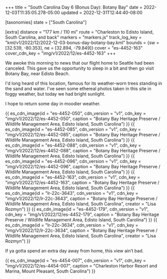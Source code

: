 +++
title = "South Carolina Day 6 (Bonus Day): Botany Bay"
date = 2022-12-03T11:35:05.278-05:00
updated = 2022-12-31T12:44:40-08:00

[taxonomies]
state = ["South Carolina"]

[extra]
distance = "177 km / 110 mi"
route = "Charleston to Edisto Island, South Carolina, and back"
markers = "markers.js"
track_log_key = "kml/v1/2022/12/2022-12-03-bonus-day-botany-bay.kml"
bounds = {sw = [32.539, -80.353], ne = [32.894, -79.849]}
cover = "es-4452-163"
cover_cdn_key = "img/v1/2022/12/es-4452-163"
+++

We awoke this morning to news that our flight home to Seattle had been canceled. This gave us the opportunity to sleep in a bit and then go visit Botany Bay, near Edisto Beach.

<!-- more -->

I'd long heard of this location, famous for its weather-worn trees standing in the sand and water. I've seen some ethereal photos taken in this site in foggy weather, but today we had bright sunlight.

I hope to return some day in moodier weather.

{{ es_cdn_image(id = "es-4452-050", cdn_version = "v1", cdn_key = "img/v1/2022/12/es-4452-050", caption = "Botany Bay Heritage Preserve / Wildlife Management Area, Edisto Island, South Carolina") }}
{{ es_cdn_image(id = "es-4452-085", cdn_version = "v1", cdn_key = "img/v1/2022/12/es-4452-085", caption = "Botany Bay Heritage Preserve / Wildlife Management Area, Edisto Island, South Carolina") }}
{{ es_cdn_image(id = "es-4452-088", cdn_version = "v1", cdn_key = "img/v1/2022/12/es-4452-088", caption = "Botany Bay Heritage Preserve / Wildlife Management Area, Edisto Island, South Carolina") }}
{{ es_cdn_image(id = "es-4452-096", cdn_version = "v1", cdn_key = "img/v1/2022/12/es-4452-096", caption = "Botany Bay Heritage Preserve / Wildlife Management Area, Edisto Island, South Carolina") }}
{{ es_cdn_image(id = "es-4452-163", cdn_version = "v1", cdn_key = "img/v1/2022/12/es-4452-163", caption = "Botany Bay Heritage Preserve / Wildlife Management Area, Edisto Island, South Carolina") }}
{{ es_cdn_image(id = "lr-22c-3643", cdn_version = "v1", cdn_key = "img/v1/2022/12/lr-22c-3643", caption = "Botany Bay Heritage Preserve / Wildlife Management Area, Edisto Island, South Carolina", creator = "Lisa Rozmyn") }}
{{ es_cdn_image(id = "es-4452-179", cdn_version = "v1", cdn_key = "img/v1/2022/12/es-4452-179", caption = "Botany Bay Heritage Preserve / Wildlife Management Area, Edisto Island, South Carolina") }}
{{ es_cdn_image(id = "lr-22c-3634", cdn_version = "v1", cdn_key = "img/v1/2022/12/lr-22c-3634", caption = "Botany Bay Heritage Preserve / Wildlife Management Area, Edisto Island, South Carolina", creator = "Lisa Rozmyn") }}

If ya gotta spend an extra day away from home, this view ain’t bad.

{{ es_cdn_image(id = "es-4454-007", cdn_version = "v1", cdn_key = "img/v1/2022/12/es-4454-007", caption = "Charleston Harbor Resort and Marina, Mount Pleasant, South Carolina") }}
